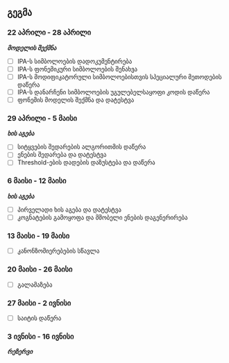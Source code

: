 ## გეგმა

### 22 აპრილი - 28 აპრილი
***მოდელის შექმნა***

- [ ] IPA-ს სიმბოლოების დადოკუმენტირება
- [ ] IPA-ს ფონემიკური სიმბოლოების შენახვა
- [ ] IPA-ს მოდიფიკატორული სიმბოლოებისთვის სპეციალური მეთოდების დაწერა
- [ ] IPA-ს დანარჩენი სიმბოლოების უგულებელსაყოფი კოდის დაწერა
- [ ] ფონემის მოდელის შექმნა და დატესტვა

### 29 აპრილი - 5 მაისი
***ხის აგება***

- [ ] სიტყვების შედარების ალგორითმის დაწერა
- [ ] ენების შედარება და დატესტვა
- [ ] Threshold-ების დადების დაზუსტება და დაწერა

### 6 მაისი - 12 მაისი
***ხის აგება***

- [ ] პირველადი ხის აგება და დატესტვა
- [ ] კოგნატების გამოყოფა და მშობელი ენების დაგენერირება

### 13 მაისი - 19 მაისი

- [ ] კანონზომიერებების სწავლა

### 20 მაისი - 26 მაისი

- [ ] გალამაზება

### 27 მაისი - 2 ივნისი

- [ ] საიტის დაწერა

### 3 ივნისი - 16 ივნისი
***რეზერვი***
